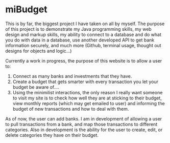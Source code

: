 # miBudget

This is by far, the biggest project I have taken on all by myself. The purpose of this project is to demonstrate my Java programming skills, my web design and markup skills, my ability to connect to a database and do what you do with data in a database, use another developed API to get bank information securely, and much more (Github, terminal usage, thought out designs for objects and logic...)

Currently a work in progress, the purpose of this website is to allow a user to:
1. Connect as many banks and investments that they have.
2. Create a budget that gets smarter with every transaction you let your budget be aware of....
2. Using the minimilist interactions, the only reason I really want someone to visit my site is to check how well they are at    sticking to their budget, view monthly reports (which may get emailed to user) and informing the budget of new transactions    and how to deal with them.

As of now, the user can add banks. I am in development of allowing a user to pull transactions from a bank, and map those transactions to different categories. Also in development is the ability for the user to create, edit, or delete categories they have on their budget. 
